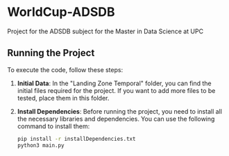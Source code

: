 # WorldCup-ADSDB
Project for the ADSDB subject for the Master in Data Science at UPC

## Running the Project

To execute the code, follow these steps:

1. **Initial Data**: In the "Landing Zone Temporal" folder, you can find the initial files required for the project. If you want to add more files to be tested, place them in this folder.

2. **Install Dependencies**: Before running the project, you need to install all the necessary libraries and dependencies. You can use the following command to install them:

   ```bash
   pip install -r installDependencies.txt
   python3 main.py
